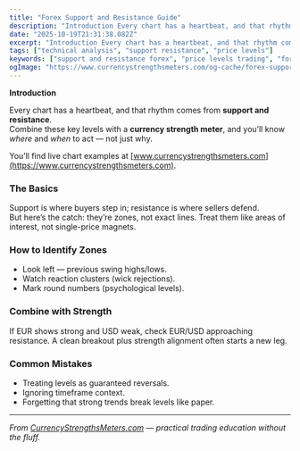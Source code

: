 ```yaml
---
title: "Forex Support and Resistance Guide"
description: "Introduction Every chart has a heartbeat, and that rhythm comes from support and resistance..."
date: "2025-10-19T21:31:38.082Z"
excerpt: "Introduction Every chart has a heartbeat, and that rhythm comes from support and resistance. Combine these key levels with a currency strength meter, and you’ll know *where* and *when* to act — not just why. You’ll find live chart examples at [www.currencystrengthsmeters.com](https://www.currencystrengthsmeters.com). The Basics Support is where buyers step in;..."
tags: ["technical analysis", "support resistance", "price levels"]
keywords: ["support and resistance forex", "price levels trading", "forex structure zones", "strength meter confirmation", "key levels strategy"]
ogImage: "https://www.currencystrengthsmeters.com/og-cache/forex-support-and-resistance-guide.jpg"
---
```

**Introduction**

Every chart has a heartbeat, and that rhythm comes from **support and resistance**.  
Combine these key levels with a **currency strength meter**, and you’ll know *where* and *when* to act — not just why.

You’ll find live chart examples at [www.currencystrengthsmeters.com](https://www.currencystrengthsmeters.com).

### The Basics

Support is where buyers step in; resistance is where sellers defend.  
But here’s the catch: they’re zones, not exact lines. Treat them like areas of interest, not single-price magnets.

### How to Identify Zones

- Look left — previous swing highs/lows.  
- Watch reaction clusters (wick rejections).  
- Mark round numbers (psychological levels).

### Combine with Strength

If EUR shows strong and USD weak, check EUR/USD approaching resistance. A clean breakout plus strength alignment often starts a new leg.

### Common Mistakes

- Treating levels as guaranteed reversals.  
- Ignoring timeframe context.  
- Forgetting that strong trends break levels like paper.

---

*From [CurrencyStrengthsMeters.com](https://www.currencystrengthsmeters.com) — practical trading education without the fluff.*

